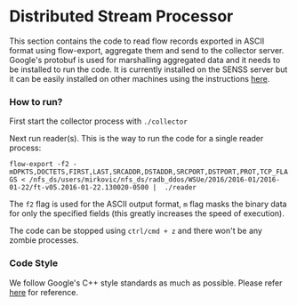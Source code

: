 # Distributed Stream Processor

This section contains the code to read flow records exported in ASCII format using flow-export, aggregate them and send to the collector server. Google's protobuf is used for marshalling aggregated data and it needs to be installed to run the code. It is currently installed on the SENSS server but it can be easily installed on other machines using the instructions [here](https://github.com/google/protobuf/blob/master/src/README.md). 

### How to run?

First start the collector process with `./collector`

Next run reader(s).
This is the way to run the code for a single reader process:

`flow-export -f2 -mDPKTS,DOCTETS,FIRST,LAST,SRCADDR,DSTADDR,SRCPORT,DSTPORT,PROT,TCP_FLAGS < /nfs_ds/users/mirkovic/nfs_ds/radb_ddos/WSUe/2016/2016-01/2016-01-22/ft-v05.2016-01-22.130020-0500 |  ./reader`

The `f2` flag is used for the ASCII output format, `m` flag masks the binary data for only the specified fields (this greatly increases the speed of execution).

The code can be stopped using `ctrl/cmd + z` and there won't be any zombie processes.

### Code Style

We follow Google's C++ style standards as much as possible. Please refer [here](https://google.github.io/styleguide/cppguide.html) for reference.
